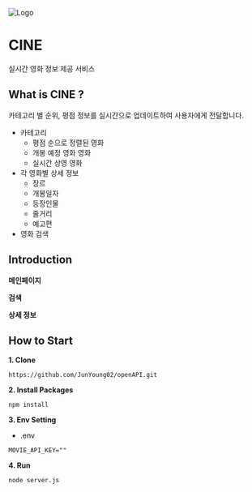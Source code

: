 ![Logo](https://github.com/user-attachments/assets/700fca9c-be08-4899-8dfa-023bab550b4d)

# CINE

실시간 영화 정보 제공 서비스

## What is CINE ?

카테고리 별 순위, 평점 정보를 실시간으로 업데이트하여 사용자에게 전달합니다.

- 카테고리
    - 평점 순으로 정렬된 영화
    - 개봉 예정 영화 영화
    - 실시간 상영 영화
- 각 영화별 상세 정보
    - 장르
    - 개봉일자
    - 등장인물
    - 줄거리
    - 예고편
- 영화 검색

## Introduction

**메인페이지**

**검색**

**상세 정보**

## How to Start

**1. Clone**
```
https://github.com/JunYoung02/openAPI.git
```
**2. Install Packages**
```
npm install
```
**3. Env Setting**

- .env
```
MOVIE_API_KEY=""
```
**4. Run**
```
node server.js
```
